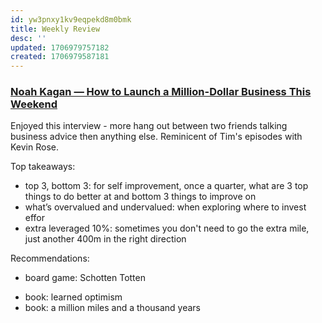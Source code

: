 ```yaml
---
id: yw3pnxy1kv9eqpekd8m0bmk
title: Weekly Review
desc: ''
updated: 1706979757182
created: 1706979587181
---
```


### [Noah Kagan — How to Launch a Million-Dollar Business This Weekend](https://tim.blog/2024/01/23/noah-kagan-million-dollar-weekend/)

Enjoyed this interview - more hang out between two friends talking business advice then anything else. Reminicent of Tim's episodes with Kevin Rose. 

Top takeaways:
* top 3, bottom 3: for self improvement, once a quarter, what are 3 top things to do better at and bottom 3 things to improve on
* what’s overvalued and undervalued: when exploring where to invest effor
* extra leveraged 10%: sometimes you don't need to go the extra mile, just another 400m in the right direction

Recommendations: 
- board game: Schotten Totten 
* book: learned optimism 
* book: a million miles and a thousand years
